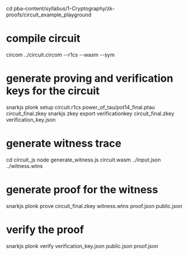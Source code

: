 cd pba-content/syllabus/1-Cryptography/zk-proofs/circuit_example_playground

# compile circuit
circom ../circuit.circom --r1cs --wasm --sym

# generate proving and verification keys for the circuit
snarkjs plonk setup circuit.r1cs power_of_tau/pot14_final.ptau circuit_final.zkey
snarkjs zkey export verificationkey circuit_final.zkey verification_key.json

# generate witness trace
cd circuit_js
node generate_witness.js circuit.wasm ../input.json ../witness.wtns

# generate proof for the witness

snarkjs plonk prove circuit_final.zkey witness.wtns proof.json public.json

# verify the proof
snarkjs plonk verify verification_key.json public.json proof.json
